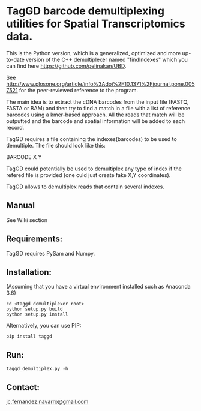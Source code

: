 # TagGD barcode demultiplexing utilities for Spatial Transcriptomics data.

This is the Python version, which is a generalized, optimized and more
up-to-date version of the C++ demultiplexer named "findIndexes"
which you can find here https://github.com/pelinakan/UBD.

See http://www.plosone.org/article/info%3Adoi%2F10.1371%2Fjournal.pone.0057521
for the peer-reviewed reference to the program.

The main idea is to extract the cDNA barcodes
from the input file (FASTQ, FASTA or BAM) and then
try to find a match in a file with a list
of reference barcodes using a kmer-based approach.
All the reads that match will be outputted and the barcode
and spatial information will be added to each record.

TagGD requires a file containing the indexes(barcodes)
to be used to demultiple. The file should look like this:

BARCODE X Y

TagGD could potentially be used to demultiplex any type of index
if the refered file is provided (one culd just create fake X,Y coordinates).

TagGD allows to demultiplex reads that contain several indexes.

## Manual

See Wiki section

## Requirements:

TagGD requires PySam and Numpy.

## Installation:

(Assuming that you have a virtual environment
installed such as Anaconda 3.6)

    cd <taggd demultiplexer root>
    python setup.py build
    python setup.py install
    
Alternatively, you can use PIP:
 
    pip install taggd  

## Run:

    taggd_demultiplex.py -h


## Contact: 

jc.fernandez.navarro@gmail.com
